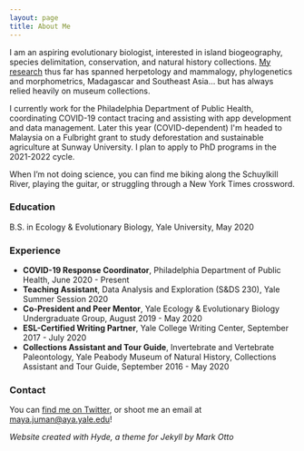```yaml
---
layout: page
title: About Me
---
```


I am an aspiring evolutionary biologist, interested in island biogeography, species delimitation, conservation, and natural history collections. <a href="research">My research</a> thus far has spanned herpetology and mammalogy, phylogenetics and morphometrics, Madagascar and Southeast Asia… but has always relied heavily on museum collections.

I currently work for the Philadelphia Department of Public Health, coordinating COVID-19 contact tracing and assisting with app development and data management. Later this year (COVID-dependent) I'm headed to Malaysia on a Fulbright grant to study deforestation and sustainable agriculture at Sunway University. I plan to apply to PhD programs in the 2021-2022 cycle.

When I’m not doing science, you can find me biking along the Schuylkill River, playing the guitar, or struggling through a New York Times crossword.

### Education

B.S. in Ecology & Evolutionary Biology,  Yale University,  May 2020

### Experience

- **COVID-19 Response Coordinator**, Philadelphia Department of Public Health, June 2020 - Present
- **Teaching Assistant**,  Data Analysis and Exploration (S&DS 230),  Yale Summer Session 2020
- **Co-President and Peer Mentor**, Yale Ecology & Evolutionary Biology Undergraduate Group, August 2019 - May 2020
- **ESL-Certified Writing Partner**,  Yale College Writing Center,  September 2017 - July 2020
- **Collections Assistant and Tour Guide**,  Invertebrate and Vertebrate Paleontology,  Yale Peabody Museum of Natural History,  Collections Assistant and Tour Guide,  September 2016 - May 2020

### Contact

You can <a href="https://twitter.com/mayajuman" target="_blank">find me on Twitter</a>, or shoot me an email at maya.juman@aya.yale.edu!

*Website created with Hyde, a theme for Jekyll by Mark Otto*
